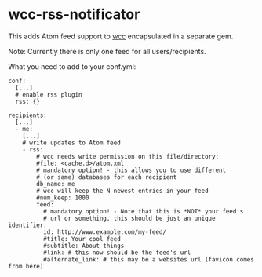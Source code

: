 wcc-rss-notificator
===================

This adds Atom feed support to [wcc](https://github.com/cmur2/wcc) encapsulated
in a separate gem.

Note: Currently there is only one feed for all users/recipients.

What you need to add to your conf.yml:

	conf:
	  [...]
	  # enable rss plugin
	  rss: {}
	
	recipients:
	  [...]
	  - me:
	    [...]
	    # write updates to Atom feed
	    - rss:
	        # wcc needs write permission on this file/directory:
	        #file: <cache.d>/atom.xml
	        # mandatory option! - this allows you to use different
	        # (or same) databases for each recipient
	        db_name: me
	        # wcc will keep the N newest entries in your feed
	        #num_keep: 1000
	        feed:
	          # mandatory option! - Note that this is *NOT* your feed's
	          # url or something, this should be just an unique identifier:
	          id: http://www.example.com/my-feed/
	          #title: Your cool feed
	          #subtitle: About things
	          #link: # this now should be the feed's url
	          #alternate_link: # this may be a websites url (favicon comes from here)
